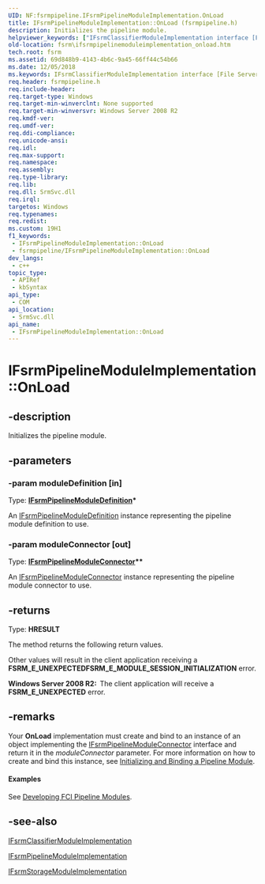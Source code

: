 ```yaml
---
UID: NF:fsrmpipeline.IFsrmPipelineModuleImplementation.OnLoad
title: IFsrmPipelineModuleImplementation::OnLoad (fsrmpipeline.h)
description: Initializes the pipeline module.
helpviewer_keywords: ["IFsrmClassifierModuleImplementation interface [File Server Resource Manager]","OnLoad method","IFsrmClassifierModuleImplementation::OnLoad","IFsrmPipelineModuleImplementation interface [File Server Resource Manager]","OnLoad method","IFsrmPipelineModuleImplementation.OnLoad","IFsrmPipelineModuleImplementation::OnLoad","IFsrmStorageModuleImplementation interface [File Server Resource Manager]","OnLoad method","IFsrmStorageModuleImplementation::OnLoad","OnLoad","OnLoad method [File Server Resource Manager]","OnLoad method [File Server Resource Manager]","IFsrmClassifierModuleImplementation interface","OnLoad method [File Server Resource Manager]","IFsrmPipelineModuleImplementation interface","OnLoad method [File Server Resource Manager]","IFsrmStorageModuleImplementation interface","fs.ifsrmpipelinemoduleimplementation_onload","fsrm.ifsrmpipelinemoduleimplementation_onload","fsrmpipeline/IFsrmClassifierModuleImplementation::OnLoad","fsrmpipeline/IFsrmPipelineModuleImplementation::OnLoad","fsrmpipeline/IFsrmStorageModuleImplementation::OnLoad"]
old-location: fsrm\ifsrmpipelinemoduleimplementation_onload.htm
tech.root: fsrm
ms.assetid: 69d848b9-4143-4b6c-9a45-66ff44c54b66
ms.date: 12/05/2018
ms.keywords: IFsrmClassifierModuleImplementation interface [File Server Resource Manager],OnLoad method, IFsrmClassifierModuleImplementation::OnLoad, IFsrmPipelineModuleImplementation interface [File Server Resource Manager],OnLoad method, IFsrmPipelineModuleImplementation.OnLoad, IFsrmPipelineModuleImplementation::OnLoad, IFsrmStorageModuleImplementation interface [File Server Resource Manager],OnLoad method, IFsrmStorageModuleImplementation::OnLoad, OnLoad, OnLoad method [File Server Resource Manager], OnLoad method [File Server Resource Manager],IFsrmClassifierModuleImplementation interface, OnLoad method [File Server Resource Manager],IFsrmPipelineModuleImplementation interface, OnLoad method [File Server Resource Manager],IFsrmStorageModuleImplementation interface, fs.ifsrmpipelinemoduleimplementation_onload, fsrm.ifsrmpipelinemoduleimplementation_onload, fsrmpipeline/IFsrmClassifierModuleImplementation::OnLoad, fsrmpipeline/IFsrmPipelineModuleImplementation::OnLoad, fsrmpipeline/IFsrmStorageModuleImplementation::OnLoad
req.header: fsrmpipeline.h
req.include-header: 
req.target-type: Windows
req.target-min-winverclnt: None supported
req.target-min-winversvr: Windows Server 2008 R2
req.kmdf-ver: 
req.umdf-ver: 
req.ddi-compliance: 
req.unicode-ansi: 
req.idl: 
req.max-support: 
req.namespace: 
req.assembly: 
req.type-library: 
req.lib: 
req.dll: SrmSvc.dll
req.irql: 
targetos: Windows
req.typenames: 
req.redist: 
ms.custom: 19H1
f1_keywords:
 - IFsrmPipelineModuleImplementation::OnLoad
 - fsrmpipeline/IFsrmPipelineModuleImplementation::OnLoad
dev_langs:
 - c++
topic_type:
 - APIRef
 - kbSyntax
api_type:
 - COM
api_location:
 - SrmSvc.dll
api_name:
 - IFsrmPipelineModuleImplementation::OnLoad
---
```


# IFsrmPipelineModuleImplementation::OnLoad


## -description

Initializes the pipeline module.

## -parameters

### -param moduleDefinition [in]

Type: <b><a href="/previous-versions/windows/desktop/api/fsrmpipeline/nn-fsrmpipeline-ifsrmpipelinemoduledefinition">IFsrmPipelineModuleDefinition</a>*</b>

An <a href="/previous-versions/windows/desktop/api/fsrmpipeline/nn-fsrmpipeline-ifsrmpipelinemoduledefinition">IFsrmPipelineModuleDefinition</a> 
       instance representing the pipeline module definition to use.

### -param moduleConnector [out]

Type: <b><a href="/previous-versions/windows/desktop/api/fsrmpipeline/nn-fsrmpipeline-ifsrmpipelinemoduleconnector">IFsrmPipelineModuleConnector</a>**</b>

An <a href="/previous-versions/windows/desktop/api/fsrmpipeline/nn-fsrmpipeline-ifsrmpipelinemoduleconnector">IFsrmPipelineModuleConnector</a> instance 
       representing the pipeline module connector to use.

## -returns

Type: <b>HRESULT</b>

The method returns the following return values.

Other values will result in the client application receiving a 
         <b>FSRM_E_UNEXPECTED</b><b>FSRM_E_MODULE_SESSION_INITIALIZATION</b> 
         error.

<b>Windows Server 2008 R2:  </b>The client application will receive a <b>FSRM_E_UNEXPECTED</b> error.

## -remarks

Your <b>OnLoad</b> implementation 
    must create and bind to an instance of an object implementing the 
    <a href="/previous-versions/windows/desktop/api/fsrmpipeline/nn-fsrmpipeline-ifsrmpipelinemoduleconnector">IFsrmPipelineModuleConnector</a> interface and 
    return it in the <i>moduleConnector</i> parameter. For more information on how to create and 
    bind this instance, see 
    <a href="/previous-versions/windows/desktop/fsrm/initializing-and-binding-a-pipeline-module">Initializing and Binding a Pipeline Module</a>.


#### Examples

See 
     <a href="/previous-versions/windows/desktop/fsrm/developing-fci-pipeline-modules">Developing FCI Pipeline Modules</a>.

<div class="code"></div>

## -see-also

<a href="/previous-versions/windows/desktop/api/fsrmpipeline/nn-fsrmpipeline-ifsrmclassifiermoduleimplementation">IFsrmClassifierModuleImplementation</a>



<a href="/previous-versions/windows/desktop/api/fsrmpipeline/nn-fsrmpipeline-ifsrmpipelinemoduleimplementation">IFsrmPipelineModuleImplementation</a>



<a href="/previous-versions/windows/desktop/api/fsrmpipeline/nn-fsrmpipeline-ifsrmstoragemoduleimplementation">IFsrmStorageModuleImplementation</a>

